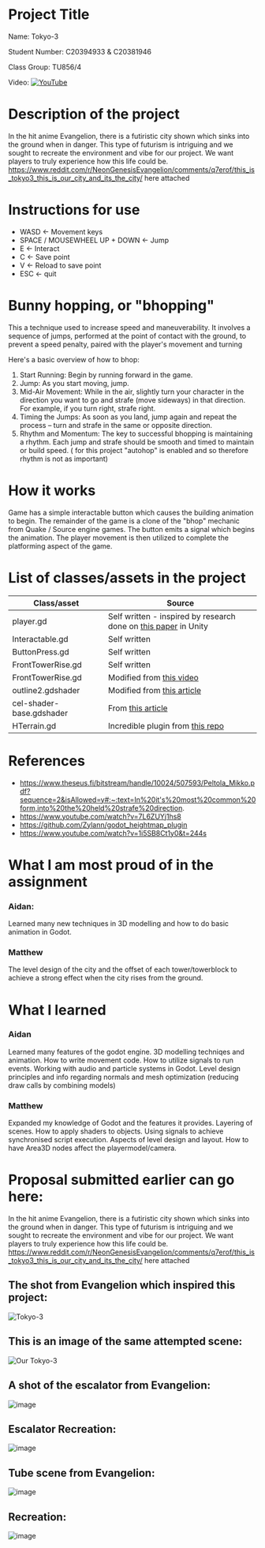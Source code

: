 # Project Title

Name: Tokyo-3

Student Number: C20394933 & C20381946

Class Group: TU856/4

Video: 
[![YouTube](images/Our-Tokyo3.png)](https://youtu.be/VgjHtrhDxOo)

# Description of the project
In the hit anime Evangelion, there is a futiristic city shown which sinks into the ground when in danger. This type of futurism is intriguing and we sought to recreate the environment and vibe for our project. We want players to truly experience how  this life could be. https://www.reddit.com/r/NeonGenesisEvangelion/comments/q7erof/this_is_tokyo3_this_is_our_city_and_its_the_city/ here attached

# Instructions for use
- WASD <- Movement keys
- SPACE / MOUSEWHEEL UP + DOWN <- Jump
- E <- Interact
- C <- Save point
- V <- Reload to save point
- ESC <- quit

# Bunny hopping, or "bhopping"
This a technique used to increase speed and maneuverability.
It involves a sequence of jumps, performed at the point of contact with the ground, to prevent a speed penalty, paired with the player's movement and turning

Here's a basic overview of how to bhop:

1. Start Running: Begin by running forward in the game.
2. Jump: As you start moving, jump.
3. Mid-Air Movement: While in the air, slightly turn your character in the direction you want to go and strafe (move sideways) in that direction. For example, if you turn right, strafe right.
4. Timing the Jumps: As soon as you land, jump again and repeat the process – turn and strafe in the same or opposite direction.
5. Rhythm and Momentum: The key to successful bhopping is maintaining a rhythm. Each jump and strafe should be smooth and timed to maintain or build speed. ( for this project "autohop" is enabled and so therefore rhythm is not as important)

# How it works
Game has a simple interactable button which causes the building animation to begin. The remainder of the game is a clone of the "bhop" mechanic from Quake / Source engine games.
The button emits a signal which begins the animation. The player movement is then utilized to complete the platforming aspect of the game.
# List of classes/assets in the project

| Class/asset | Source |
|-----------|-----------|
| player.gd | Self written - inspired by research done on [this paper](https://www.theseus.fi/bitstream/handle/10024/507593/Peltola_Mikko.pdf?sequence=2&isAllowed=y#:~:text=In%20it's%20most%20common%20form,into%20the%20held%20strafe%20direction.) in Unity |
| Interactable.gd | Self written |
| ButtonPress.gd | Self written |
| FrontTowerRise.gd | Self written |
| FrontTowerRise.gd | Modified from [this video](https://www.youtube.com/watch?v=7L6ZUYj1hs8)
| outline2.gdshader | Modified from [this article](https://godotshaders.com/shader/complete-cel-shader-for-godot-4/) |
| cel-shader-base.gdshader | From [this article](https://godotshaders.com/shader/complete-cel-shader-for-godot-4/) |
| HTerrain.gd | Incredible plugin from [this repo](https://github.com/Zylann/godot_heightmap_plugin) |

# References
* https://www.theseus.fi/bitstream/handle/10024/507593/Peltola_Mikko.pdf?sequence=2&isAllowed=y#:~:text=In%20it's%20most%20common%20form,into%20the%20held%20strafe%20direction.
* https://www.youtube.com/watch?v=7L6ZUYj1hs8
* https://github.com/Zylann/godot_heightmap_plugin
* https://www.youtube.com/watch?v=1i5SB8Ct1y0&t=244s


# What I am most proud of in the assignment
### Aidan:
Learned many new techniques in 3D modelling and how to do basic animation in Godot.

### Matthew
The level design of the city and the offset of each tower/towerblock to achieve a strong effect when the city rises from the ground.

# What I learned
### Aidan
Learned many features of the godot engine.
3D modelling techniqes and animation.
How to write movement code.
How to utilize signals to run events.
Working with audio and particle systems in Godot.
Level design principles and info regarding normals and mesh optimization (reducing draw calls by combining models)
### Matthew
Expanded my knowledge of Godot and the features it provides.
Layering of scenes.
How to apply shaders to objects.
Using signals to achieve synchronised script execution.
Aspects of level design and layout.
How to have Area3D nodes affect the playermodel/camera.

# Proposal submitted earlier can go here:
In the hit anime Evangelion, there is a futiristic city shown which sinks into the ground when in danger. This type of futurism is intriguing and we sought to recreate the environment and vibe for our project. We want players to truly experience how  this life could be. https://www.reddit.com/r/NeonGenesisEvangelion/comments/q7erof/this_is_tokyo3_this_is_our_city_and_its_the_city/ here attached


## The shot from Evangelion which inspired this project:
![Tokyo-3](images/Tokyo-3-Rising.png)

## This is an image of the same attempted scene:
![Our Tokyo-3](images/Our-Tokyo3.png)

## A shot of the escalator from Evangelion:
![image](images/Escalator.png)

## Escalator Recreation:
![image](images/Our-Escalator.png)

## Tube scene from Evangelion:
![image](images/Rei-Tube.png)

## Recreation:
![image](images/Our-Rei-Tube.png)
